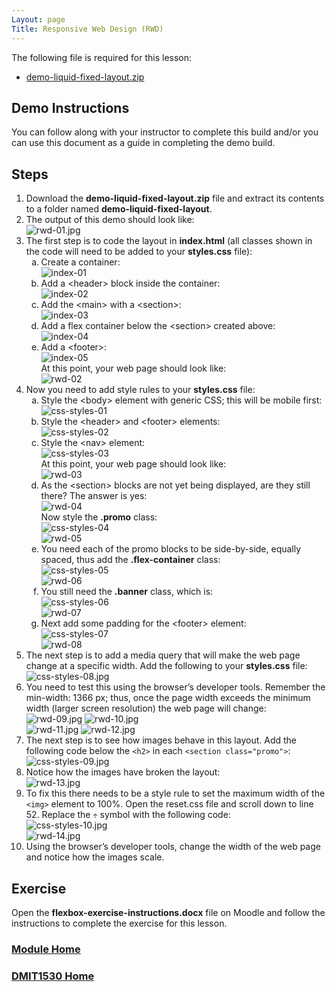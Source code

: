 ```yaml
---
Layout: page
Title: Responsive Web Design (RWD)
---
```


The following file is required for this lesson:
* [demo-liquid-fixed-layout.zip](files/demo-liquid-fixed-layout.zip)

## Demo Instructions
You can follow along with your instructor to complete this build and/or you can use this document as a guide in completing the demo build.

## Steps
1.	Download the **demo-liquid-fixed-layout.zip** file and extract its contents to a folder named **demo-liquid-fixed-layout**.
2.	The output of this demo should look like:<br>
![rwd-01.jpg](files/rwd-01.jpg)
3.	The first step is to code the layout in **index.html** (all classes shown in the code will need to be added to your **styles.css** file):<br>
    <ol type="a">
        <li>Create a container:<br>
        <img src="files/index-01.jpg" alt="index-01">
        </li>
        <li>Add a &lt;header&gt; block inside the container:<br>
        <img src="files/index-02.jpg" alt="index-02">
        </li>
        <li>Add the &lt;main&gt; with a &lt;section&gt;:<br>
        <img src="files/index-03.jpg" alt="index-03">
        </li>
        <li>Add a flex container below the &lt;section&gt; created above:<br>
        <img src="files/index-04.jpg" alt="index-04">
        </li>
        <li>Add a &lt;footer&gt;:<br>
        <img src="files/index-05.jpg" alt="index-05"><br>
        At this point, your web page should look like:<br>
        <img src="files/rwd-02.jpg" alt="rwd-02">
        </li>
    </ol>
4.	Now you need to add style rules to your **styles.css** file:<br>
    <ol type="a">
        <li>Style the &lt;body&gt; element with generic CSS; this will be mobile first:<br>
        <img src="files/css-styles-01.jpg" alt="css-styles-01">
        </li>
        <li>Style the &lt;header&gt; and &lt;footer&gt; elements:<br>
        <img src="files/css-styles-02.jpg" alt="css-styles-02">
        </li>
        <li>Style the &lt;nav&gt; element:<br>
        <img src="files/css-styles-03.jpg" alt="css-styles-03"><br>
        At this point, your web page should look like:<br>
        <img src="files/rwd-03.jpg" alt="rwd-03">
        </li>
        <li>As the &lt;section&gt; blocks are not yet being displayed, are they still there? The answer is yes:<br>
        <img src="files/rwd-04.jpg" alt="rwd-04"><br>
        Now style the <b>.promo</b> class:<br>
        <img src="files/css-styles-04.jpg" alt="css-styles-04"><br>
        <img src="files/rwd-05.jpg" alt="rwd-05">
        </li>
        <li>You need each of the promo blocks to be side-by-side, equally spaced, thus add the <b>.flex-container</b> class:<br>
        <img src="files/css-styles-05.jpg" alt="css-styles-05"><br>
        <img src="files/rwd-06.jpg" alt="rwd-06">
        </li>
        <li>You still need the <b>.banner</b> class, which is:<br>
        <img src="files/css-styles-06.jpg" alt="css-styles-06"><br>
        <img src="files/rwd-07.jpg" alt="rwd-07">
        </li>
        <li>Next add some padding for the &lt;footer&gt; element:<br>
        <img src="files/css-styles-07.jpg" alt="css-styles-07"><br>
        <img src="files/rwd-08.jpg" alt="rwd-08">
        </li>
    </ol>
5.	The next step is to add a media query that will make the web page change at a specific width. Add the following to your **styles.css** file:<br>
![css-styles-08.jpg](files/css-styles-08.jpg)
6.	You need to test this using the browser’s developer tools. Remember the min-width: 1366 px; thus, once the page width exceeds the minimum width (larger screen resolution) the web page will change:<br>
![rwd-09.jpg](files/rwd-09.jpg)&nbsp;![rwd-10.jpg](files/rwd-10.jpg)<br>
![rwd-11.jpg](files/rwd-11.jpg)&nbsp;![rwd-12.jpg](files/rwd-12.jpg)<br>
7.	The next step is to see how images behave in this layout. Add the following code below the `<h2>` in each `<section class="promo">`:<br>
![css-styles-09.jpg](files/css-styles-09.jpg)
8.	Notice how the images have broken the layout:<br>
![rwd-13.jpg](files/rwd-13.jpg)
9.	To fix this there needs to be a style rule to set the maximum width of the `<img>` element to 100%. Open the reset.css file and scroll down to line 52. Replace the `÷` symbol with the following code:<br>
![css-styles-10.jpg](files/css-styles-10.jpg)<br>
![rwd-14.jpg](files/rwd-14.jpg)
10.	Using the browser’s developer tools, change the width of the web page and notice how the images scale.

## Exercise
Open the **flexbox-exercise-instructions.docx** file on Moodle and follow the instructions to complete the exercise for this lesson.

### [Module Home](../module1.md)
### [DMIT1530 Home](../../)
